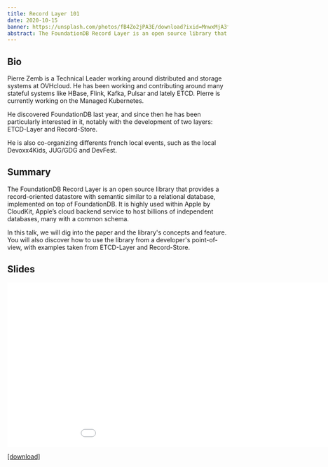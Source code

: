 ```yaml
---
title: Record Layer 101
date: 2020-10-15
banner: https://unsplash.com/photos/fB4Zo2jPA3E/download?ixid=MnwxMjA3fDB8MXxzZWFyY2h8OHx8c3R1ZGlvJTIwcmVjb3JkaW5nfGVufDB8fHx8MTY3OTgzMDgxNQ&force=true&w=1920
abstract: The FoundationDB Record Layer is an open source library that provides a record-oriented datastore with semantic similar to a relational database, implemented on top of FoundationDB. It is highly used within Apple by CloudKit, Apple’s cloud backend service to host billions of independent databases, many with a common schema.
---
```


## Bio

Pierre Zemb is a Technical Leader working around distributed and
storage systems at OVHcloud. He has been working and contributing
around many stateful systems like HBase, Flink, Kafka, Pulsar and
lately ETCD. Pierre is currently working on the Managed Kubernetes.

He discovered FoundationDB last year, and since then he has been
particularly interested in it, notably with the development of two
layers: ETCD-Layer and Record-Store.

He is also co-organizing differents french local events, such as the
local Devoxx4Kids, JUG/GDG and DevFest.

## Summary

The FoundationDB Record Layer is an open source library that provides
a record-oriented datastore with semantic similar to a relational
database, implemented on top of FoundationDB. It is highly used within
Apple by CloudKit, Apple’s cloud backend service to host billions of
independent databases, many with a common schema.

In this talk, we will dig into the paper and the library's concepts
and feature. You will also discover how to use the library from a
developer's point-of-view, with examples taken from ETCD-Layer and
Record-Store.

## Slides

<embed src="foundationdb-meetup-record-layer-101.pdf" width="1024" height="375" 
 type="application/pdf">

[[download]](foundationdb-meetup-record-layer-101.pdf)
